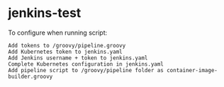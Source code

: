 # jenkins-test

To configure when running script:

    Add tokens to /groovy/pipeline.groovy
    Add Kubernetes token to jenkins.yaml
    Add Jenkins username + token to jenkins.yaml
    Complete Kubernetes configuration in jenkins.yaml
    Add pipeline script to /groovy/pipeline folder as container-image-builder.groovy
